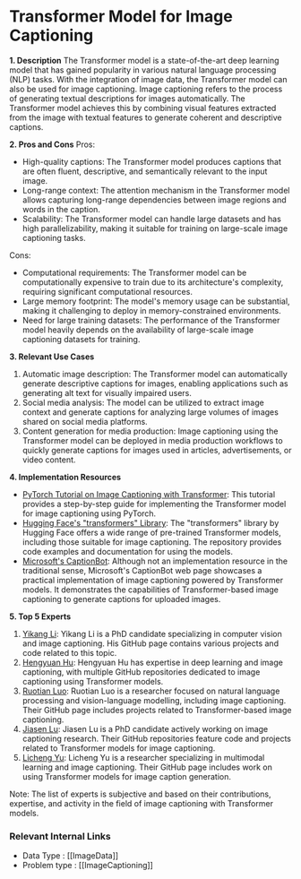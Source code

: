# Transformer Model for Image Captioning

**1. Description**
The Transformer model is a state-of-the-art deep learning model that has gained popularity in various natural language processing (NLP) tasks. With the integration of image data, the Transformer model can also be used for image captioning. Image captioning refers to the process of generating textual descriptions for images automatically. The Transformer model achieves this by combining visual features extracted from the image with textual features to generate coherent and descriptive captions.

**2. Pros and Cons**
Pros:
- High-quality captions: The Transformer model produces captions that are often fluent, descriptive, and semantically relevant to the input image.
- Long-range context: The attention mechanism in the Transformer model allows capturing long-range dependencies between image regions and words in the caption.
- Scalability: The Transformer model can handle large datasets and has high parallelizability, making it suitable for training on large-scale image captioning tasks.

Cons:
- Computational requirements: The Transformer model can be computationally expensive to train due to its architecture's complexity, requiring significant computational resources.
- Large memory footprint: The model's memory usage can be substantial, making it challenging to deploy in memory-constrained environments.
- Need for large training datasets: The performance of the Transformer model heavily depends on the availability of large-scale image captioning datasets for training.

**3. Relevant Use Cases**
1. Automatic image description: The Transformer model can automatically generate descriptive captions for images, enabling applications such as generating alt text for visually impaired users.
2. Social media analysis: The model can be utilized to extract image context and generate captions for analyzing large volumes of images shared on social media platforms.
3. Content generation for media production: Image captioning using the Transformer model can be deployed in media production workflows to quickly generate captions for images used in articles, advertisements, or video content.

**4. Implementation Resources**
- [PyTorch Tutorial on Image Captioning with Transformer](https://pytorch.org/tutorials/beginner/torchtext_translation_tutorial.html): This tutorial provides a step-by-step guide for implementing the Transformer model for image captioning using PyTorch.
- [Hugging Face's "transformers" Library](https://github.com/huggingface/transformers): The "transformers" library by Hugging Face offers a wide range of pre-trained Transformer models, including those suitable for image captioning. The repository provides code examples and documentation for using the models.
- [Microsoft's CaptionBot](https://captionbot.ai/): Although not an implementation resource in the traditional sense, Microsoft's CaptionBot web page showcases a practical implementation of image captioning powered by Transformer models. It demonstrates the capabilities of Transformer-based image captioning to generate captions for uploaded images.

**5. Top 5 Experts**
1. [Yikang Li](https://github.com/larry0123yikang): Yikang Li is a PhD candidate specializing in computer vision and image captioning. His GitHub page contains various projects and code related to this topic.
2. [Hengyuan Hu](https://github.com/hengyuan-hu): Hengyuan Hu has expertise in deep learning and image captioning, with multiple GitHub repositories dedicated to image captioning using Transformer models.
3. [Ruotian Luo](https://github.com/ruotianluo): Ruotian Luo is a researcher focused on natural language processing and vision-language modelling, including image captioning. Their GitHub page includes projects related to Transformer-based image captioning.
4. [Jiasen Lu](https://github.com/jiasenlu): Jiasen Lu is a PhD candidate actively working on image captioning research. Their GitHub repositories feature code and projects related to Transformer models for image captioning.
5. [Licheng Yu](https://github.com/lichengunc): Licheng Yu is a researcher specializing in multimodal learning and image captioning. Their GitHub page includes work on using Transformer models for image caption generation.

Note: The list of experts is subjective and based on their contributions, expertise, and activity in the field of image captioning with Transformer models.


 ### Relevant Internal Links
- Data Type : [[ImageData]]
- Problem type : [[ImageCaptioning]]
